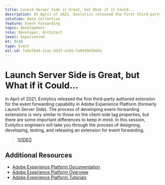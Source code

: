 ```yaml
---
title: Launch Server Side is Great, but What if it Could...
description: In April of 2021, Evolytics released the first third-party authored extension for the event forwarding capability in Adobe Experience Platform (formerly Launch Server Side). The process of developing event-forwarding extensions is very similar to those on the client-side tag properties, but there are some important differences to keep in mind. In this session, Evolytics engineers will take you through the process of designing, developing, testing, and releasing an extension for event forwarding.
solution: Data Collection
feature: Event Forwarding
topic: Development
role: Developer, Architect
level: Experienced
kt: 9148
type: Event
exl-id: fa5ef844-11ac-433f-acb5-7a8419e5bb5e
---
```

# Launch Server Side is Great, but What if it Could...

In April of 2021, Evolytics released the first third-party authored extension for the event forwarding capability in Adobe Experience Platform (formerly Launch Server Side). The process of developing event-forwarding extensions is very similar to those on the client-side tag properties, but there are some important differences to keep in mind. In this session, Evolytics engineers will take you through the process of designing, developing, testing, and releasing an extension for event forwarding.

>[!VIDEO](https://video.tv.adobe.com/v/337591/?quality=12&learn=on&hidetitle=true)

## Additional Resources

- [Adobe Experience Platform Documentation](https://experienceleague.adobe.com/docs/experience-platform.html)
- [Adobe Experience Platform Overview](https://experienceleague.adobe.com/docs/experience-platform/landing/home.html)
- [Adobe Experience Platform Tutorials](https://experienceleague.adobe.com/docs/platform-learn/tutorials/overview.html?lang=en)
